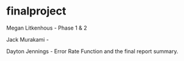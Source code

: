 # finalproject

Megan Litkenhous - Phase 1 & 2

Jack Murakami - 

Dayton Jennings - Error Rate Function and the final report summary.
